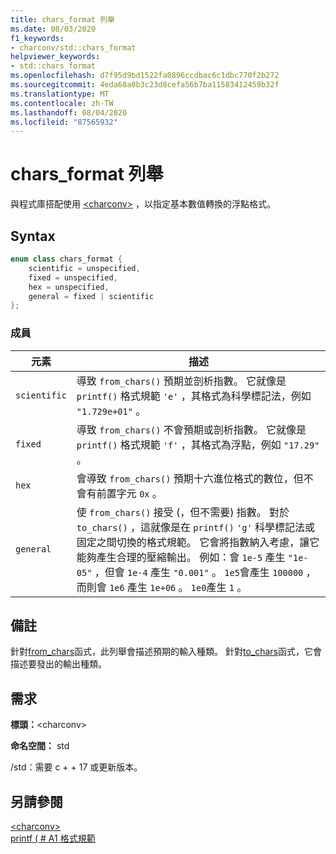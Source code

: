 ```yaml
---
title: chars_format 列舉
ms.date: 08/03/2020
f1_keywords:
- charconv/std::chars_format
helpviewer_keywords:
- std::chars_format
ms.openlocfilehash: d7f95d9bd1522fa0896ccdbac6c1dbc770f2b272
ms.sourcegitcommit: 4eda68a0b3c23d8cefa56b7ba11583412459b32f
ms.translationtype: MT
ms.contentlocale: zh-TW
ms.lasthandoff: 08/04/2020
ms.locfileid: "87565932"
---
```

# <a name="chars_format-enum"></a>chars_format 列舉

與程式庫搭配使用 [\<charconv>](charconv.md) ，以指定基本數值轉換的浮點格式。

## <a name="syntax"></a>Syntax

```cpp
enum class chars_format {
    scientific = unspecified,
    fixed = unspecified,
    hex = unspecified,
    general = fixed | scientific
};
```

### <a name="members"></a>成員

|元素|描述|
|-|-|
| `scientific` | 導致 `from_chars()` 預期並剖析指數。 它就像是 `printf()` 格式規範 `'e'` ，其格式為科學標記法，例如 `"1.729e+01"` 。 |
| `fixed` | 導致 `from_chars()` 不會預期或剖析指數。 它就像是 `printf()` 格式規範 `'f'` ，其格式為浮點，例如 `"17.29"` 。|
| `hex` | 會導致 `from_chars()` 預期十六進位格式的數位，但不會有前置字元 `0x` 。 |
| `general` | 使 `from_chars()` 接受 (，但不需要) 指數。 對於 `to_chars()` ，這就像是在 `printf()` `'g'` 科學標記法或固定之間切換的格式規範。 它會將指數納入考慮，讓它能夠產生合理的壓縮輸出。 例如：會 `1e-5` 產生 `"1e-05"` ，但會 `1e-4` 產生 `"0.001"` 。 `1e5`會產生 `100000` ，而則會 `1e6` 產生 `1e+06` 。 `1e0`產生 `1` 。|

## <a name="remarks"></a>備註

針對[from_chars](charconv-functions.md#from_chars)函式，此列舉會描述預期的輸入種類。
針對[to_chars](charconv-functions.md#to_chars)函式，它會描述要發出的輸出種類。

## <a name="requirements"></a>需求

**標頭：**\<charconv>

**命名空間：** std

/std：需要 c + + 17 或更新版本。

## <a name="see-also"></a>另請參閱

[\<charconv>](../standard-library/charconv.md)  
[printf ( # A1 格式規範](..\c-runtime-library\format-specification-syntax-printf-and-wprintf-functions.md)
